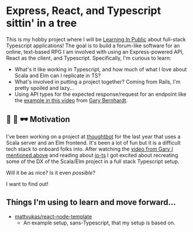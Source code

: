 # Express, React, and Typescript sittin' in a tree

This is my hobby project where I will be [Learning In
Public][swyx-learn-public] about full-stack Typescript applications! The goal is
to build a forum-like software for an online, text-based RPG I am involved with
using an Express-powered API, React as the client, and Typescript. Specifically,
I'm curious to learn:

  * What's it like working in Typescript, and how much of what I love about
    Scala and Elm can I replicate in TS?
  * What's involved in putting a project together? Coming from Rails, I'm pretty
    spoiled and lazy...
  * Using API types for the expected response/request for an endpoint like the
    [example in this video][gary-video-types] from [Gary
    Bernhardt](https://twitter.com/garybernhardt).

## 💪 📖 🕶 Motivation

I've been working on a project at [thoughtbot][tb] for the
last year that uses a Scala server and an Elm frontend. It's been a lot of fun
but it is a difficult tech stack to onboard folks into. After watching the
[video from Gary I mentioned above][gary-video-types] and reading about
[io-ts][io-ts] I got excited about recreating some of the DX of the Scala/Elm
project in a full stack Typescript setup.

Will it be as nice? Is it even *possible*?

I want to find out!

[tb]: https://thoughtbot.com
[swyx-learn-public]: https://www.swyx.io/learn-in-public/
[gary-video-types]: https://www.youtube.com/watch?v=GrnBXhsr0ng
[io-ts]: https://github.com/gcanti/io-ts

## Things I'm using to learn and move forward...

* [mattvukas/react-node-template](https://github.com/mattvukas/react-node-template)
  - An example setup, sans-Typescript, that my setup is based on.
